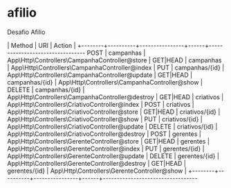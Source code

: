 # afilio
Desafio Afilio



| Method   | URI           | Action                                          |
+--------+----------+----------------+------+---------------------------------
 POST     | campanhas      | App\Http\Controllers\CampanhaController@store   |
 GET|HEAD | campanhas      | App\Http\Controllers\CampanhaController@index   |
 PUT      | campanhas/{id} | App\Http\Controllers\CampanhaController@update  |
 GET|HEAD | campanhas/{id} | App\Http\Controllers\CampanhaController@show    |
 DELETE   | campanhas/{id} | App\Http\Controllers\CampanhaController@destroy |
 GET|HEAD | criativos      | App\Http\Controllers\CriativoController@index   |
 POST     | criativos      | App\Http\Controllers\CriativoController@store   |
 GET|HEAD | criativos/{id} | App\Http\Controllers\CriativoController@show    |
 PUT      | criativos/{id} | App\Http\Controllers\CriativoController@update  |
 DELETE   | criativos/{id} | App\Http\Controllers\CriativoController@destroy |
 POST     | gerentes       | App\Http\Controllers\GerenteController@store    |
 GET|HEAD | gerentes       | App\Http\Controllers\GerenteController@index    |
 PUT      | gerentes/{id}  | App\Http\Controllers\GerenteController@update   |
 DELETE   | gerentes/{id}  | App\Http\Controllers\GerenteController@destroy  |
 GET|HEAD | gerentes/{id}  | App\Http\Controllers\GerenteController@show     |
+--------+----------+----------------+------+----------------------------------





